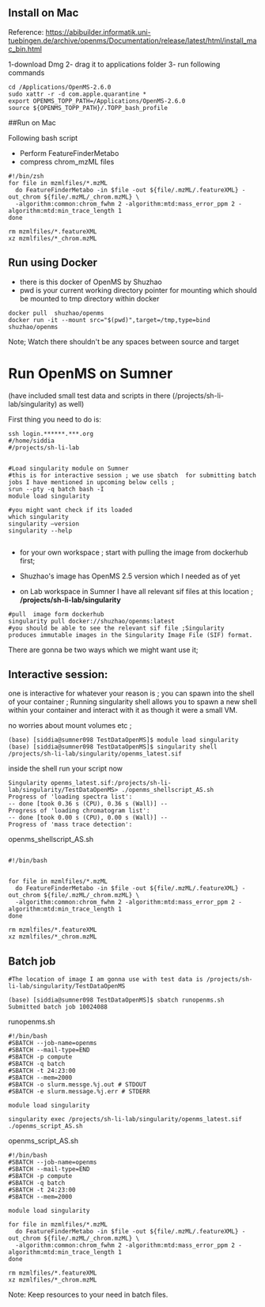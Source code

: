 
## Install on Mac

Reference:
https://abibuilder.informatik.uni-tuebingen.de/archive/openms/Documentation/release/latest/html/install_mac_bin.html

1-download Dmg
2- drag it to applications folder
3- run following commands
```
cd /Applications/OpenMS-2.6.0
sudo xattr -r -d com.apple.quarantine *
export OPENMS_TOPP_PATH=/Applications/OpenMS-2.6.0
source ${OPENMS_TOPP_PATH}/.TOPP_bash_profile
```

##Run on Mac

Following bash script
- Perform FeatureFinderMetabo
- compress chrom_mzML files

```
#!/bin/zsh
for file in mzmlfiles/*.mzML
  do FeatureFinderMetabo -in $file -out ${file/.mzML/.featureXML} -out_chrom ${file/.mzML/_chrom.mzML} \
  -algorithm:common:chrom_fwhm 2 -algorithm:mtd:mass_error_ppm 2 -algorithm:mtd:min_trace_length 1
done

rm mzmlfiles/*.featureXML
xz mzmlfiles/*_chrom.mzML
```


## Run using Docker


 - there is this docker of OpenMS by Shuzhao
- pwd is your current working directory pointer for mounting which should be mounted to tmp directory within docker

```
docker pull  shuzhao/openms
docker run -it --mount src="$(pwd)",target=/tmp,type=bind shuzhao/openms
```

Note; Watch there shouldn't be any spaces between source and target



# Run OpenMS on Sumner

(have included small test data  and scripts in there (/projects/sh-li-lab/singularity) as well)

First thing you need to do is:
```
ssh login.******.***.org
#/home/siddia
#/projects/sh-li-lab


#Load singularity module on Sumner
#this is for interactive session ; we use sbatch  for submitting batch jobs I have mentioned in upcoming below cells ;
srun --pty -q batch bash -I
module load singularity

#you might want check if its loaded
which singularity
singularity –version
singularity --help


```

-  for your own workspace ; start with pulling the image from dockerhub first;

- Shuzhao's image has OpenMS 2.5 version which I needed as of yet
- on Lab workspace in Sumner I have all relevant sif files at this location  ; **/projects/sh-li-lab/singularity**

```
#pull  image form dockerhub
singularity pull docker://shuzhao/openms:latest
#you should be able to see the relevant sif file ;Singularity  produces immutable images in the Singularity Image File (SIF) format.

```


There are gonna be two ways which we might want use it;

## Interactive session:
 one is interactive for whatever your reason is ; you can spawn into the shell of your container ;
 Running singularity shell allows you to spawn a new shell within your container and interact with it as though it were a small VM.

no worries about mount volumes etc ;

```
(base) [siddia@sumner098 TestDataOpenMS]$ module load singularity
(base) [siddia@sumner098 TestDataOpenMS]$ singularity shell /projects/sh-li-lab/singularity/openms_latest.sif

```


inside the shell run your script now
```
Singularity openms_latest.sif:/projects/sh-li-lab/singularity/TestDataOpenMS> ./openms_shellscript_AS.sh
Progress of 'loading spectra list':
-- done [took 0.36 s (CPU), 0.36 s (Wall)] --
Progress of 'loading chromatogram list':
-- done [took 0.00 s (CPU), 0.00 s (Wall)] --
Progress of 'mass trace detection':

```
openms_shellscript_AS.sh
```

#!/bin/bash


for file in mzmlfiles/*.mzML
  do FeatureFinderMetabo -in $file -out ${file/.mzML/.featureXML} -out_chrom ${file/.mzML/_chrom.mzML} \
  -algorithm:common:chrom_fwhm 2 -algorithm:mtd:mass_error_ppm 2 -algorithm:mtd:min_trace_length 1
done

rm mzmlfiles/*.featureXML
xz mzmlfiles/*_chrom.mzML
```


## Batch job
```
#The location of image I am gonna use with test data is /projects/sh-li-lab/singularity/TestDataOpenMS

(base) [siddia@sumner098 TestDataOpenMS]$ sbatch runopenms.sh
Submitted batch job 10024088
```


 runopenms.sh
```
#!/bin/bash
#SBATCH --job-name=openms
#SBATCH --mail-type=END
#SBATCH -p compute
#SBATCH -q batch
#SBATCH -t 24:23:00
#SBATCH --mem=2000
#SBATCH -o slurm.messge.%j.out # STDOUT
#SBATCH -e slurm.message.%j.err # STDERR

module load singularity

singularity exec /projects/sh-li-lab/singularity/openms_latest.sif ./openms_script_AS.sh

```

openms_script_AS.sh
```
#!/bin/bash
#SBATCH --job-name=openms
#SBATCH --mail-type=END
#SBATCH -p compute
#SBATCH -q batch
#SBATCH -t 24:23:00
#SBATCH --mem=2000

module load singularity

for file in mzmlfiles/*.mzML
  do FeatureFinderMetabo -in $file -out ${file/.mzML/.featureXML} -out_chrom ${file/.mzML/_chrom.mzML} \
  -algorithm:common:chrom_fwhm 2 -algorithm:mtd:mass_error_ppm 2 -algorithm:mtd:min_trace_length 1
done

rm mzmlfiles/*.featureXML
xz mzmlfiles/*_chrom.mzML

```

Note: Keep resources to your need in batch files.

